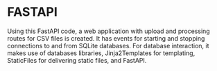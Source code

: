 # FASTAPI
Using this FastAPI code, a web application with upload and processing routes for CSV files is created. It has events for starting and stopping connections to and from SQLite databases. For database interaction, it makes use of databases libraries, Jinja2Templates for templating, StaticFiles for delivering static files, and FastAPI.
